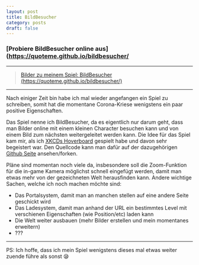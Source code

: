```yaml
---
layout: post
title: BildBesucher
category: posts
draft: false
---
```


### [Probiere BildBesucher online aus](https://quoteme.github.io/bildbesucher/

---

<blockquote class="imgur-embed-pub" lang="en" data-id="a/eu6CCK4"><a href="//imgur.com/a/eu6CCK4">Bilder zu meinem Spiel: BildBesucher (https://quoteme.github.io/bildbesucher/)</a></blockquote><script async src="//s.imgur.com/min/embed.js" charset="utf-8"></script>

---

Nach einiger Zeit bin habe ich mal wieder angefangen ein Spiel
zu schreiben, somit hat die momentane Corona-Kriese wenigstens ein paar
positive Eigenschaften.

Das Spiel nenne ich BildBesucher, da es eigentlich nur darum geht, dass
man Bilder online mit einem kleinen Character besuchen kann und von
einem Bild zum nächsten weitergeleitet werden kann. Die Idee für das
Spiel kam mir, als ich [XKCDs Hoverboard](https://xkcd.com/1608/)
gespielt habe und davon sehr begeistert war. Den Quellcode kann
man dafür auf der dazugehörigen [Github Seite](https://github.com/Quoteme/bildbesucher)
ansehen/forken.

Pläne sind momentan noch viele da, insbesondere soll die Zoom-Funktion
für die in-game Kamera möglichst schnell eingefügt werden, damit man
etwas mehr von der gezeichneten Welt herausfinden kann.
Andere wichtige Sachen, welche ich noch machen möchte sind:
- Das Portalsystem, damit man an manchen stellen auf eine andere Seite
	geschickt wird
- Das Ladesystem, damit man anhand der URL ein bestimmtes Level mit
	verschienen Eigenschaften (wie Position/etc) laden kann
- Die Welt weiter ausbauen (mehr Bilder erstellen und mein momentanes
	erweitern)
- ???

---

PS: Ich hoffe, dass ich mein Spiel wenigstens dieses mal etwas weiter
zuende führe als sonst 😪
